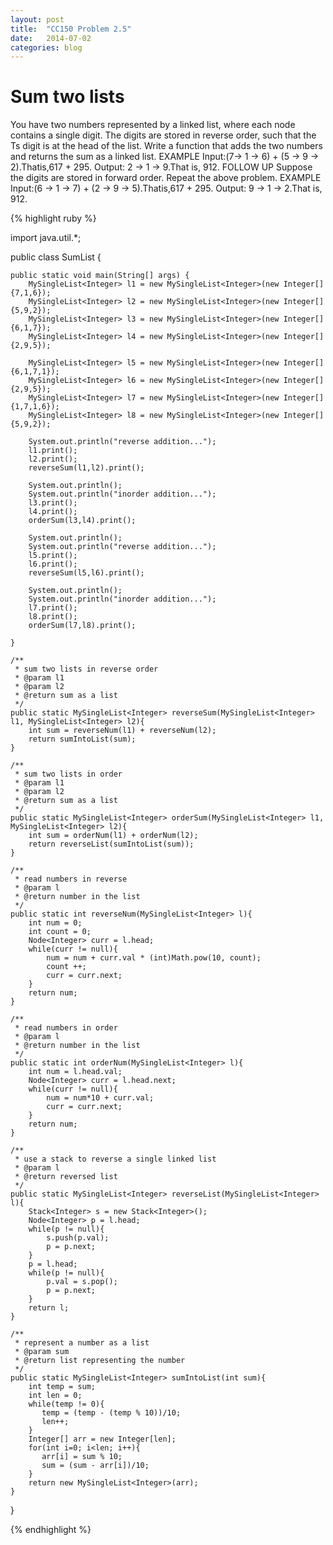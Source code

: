 ```yaml
---
layout: post
title:  "CC150 Problem 2.5"
date:   2014-07-02
categories: blog
---
```


# Sum two lists


You have two numbers represented by a linked list, where each node contains a single digit. The digits are stored in reverse order, such that the Ts digit is at the head of the list. Write a function that adds the two numbers and returns the sum as a linked list.
EXAMPLE
Input:(7-> 1 -> 6) + (5 -> 9 -> 2).Thatis,617 + 295.
Output: 2 -> 1 -> 9.That is, 912.
FOLLOW UP
Suppose the digits are stored in forward order. Repeat the above problem. EXAMPLE
Input:(6 -> 1 -> 7) + (2 -> 9 -> 5).Thatis,617 + 295.
Output: 9 -> 1 -> 2.That is, 912.


{% highlight ruby %}

import java.util.*;

public class SumList {

	public static void main(String[] args) {
		MySingleList<Integer> l1 = new MySingleList<Integer>(new Integer[] {7,1,6});
		MySingleList<Integer> l2 = new MySingleList<Integer>(new Integer[] {5,9,2});
		MySingleList<Integer> l3 = new MySingleList<Integer>(new Integer[] {6,1,7});
		MySingleList<Integer> l4 = new MySingleList<Integer>(new Integer[] {2,9,5});
		
		MySingleList<Integer> l5 = new MySingleList<Integer>(new Integer[] {6,1,7,1});
		MySingleList<Integer> l6 = new MySingleList<Integer>(new Integer[] {2,9,5});
		MySingleList<Integer> l7 = new MySingleList<Integer>(new Integer[] {1,7,1,6});
		MySingleList<Integer> l8 = new MySingleList<Integer>(new Integer[] {5,9,2});
		
		System.out.println("reverse addition...");
		l1.print();
		l2.print();
		reverseSum(l1,l2).print();
		
		System.out.println();
		System.out.println("inorder addition...");
		l3.print();
		l4.print();
		orderSum(l3,l4).print();
		
		System.out.println();
		System.out.println("reverse addition...");
		l5.print();
		l6.print();
		reverseSum(l5,l6).print();
		
		System.out.println();
		System.out.println("inorder addition...");
		l7.print();
		l8.print();
		orderSum(l7,l8).print();
		
	}
	
	/**
	 * sum two lists in reverse order
	 * @param l1
	 * @param l2
	 * @return sum as a list
	 */
	public static MySingleList<Integer> reverseSum(MySingleList<Integer> l1, MySingleList<Integer> l2){
		int sum = reverseNum(l1) + reverseNum(l2);
		return sumIntoList(sum);
	}
	
	/**
	 * sum two lists in order
	 * @param l1
	 * @param l2
	 * @return sum as a list
	 */
    public static MySingleList<Integer> orderSum(MySingleList<Integer> l1, MySingleList<Integer> l2){
		int sum = orderNum(l1) + orderNum(l2);
		return reverseList(sumIntoList(sum));
	}
    
    /**
     * read numbers in reverse
     * @param l
     * @return number in the list
     */
    public static int reverseNum(MySingleList<Integer> l){
    	int num = 0;
    	int count = 0;
    	Node<Integer> curr = l.head;
    	while(curr != null){
    		num = num + curr.val * (int)Math.pow(10, count);
    		count ++;
    		curr = curr.next;
    	}
    	return num;
    }
    
    /**
     * read numbers in order
     * @param l
     * @return number in the list
     */
    public static int orderNum(MySingleList<Integer> l){
    	int num = l.head.val;
    	Node<Integer> curr = l.head.next;
    	while(curr != null){
    		num = num*10 + curr.val;
    		curr = curr.next;
    	}
    	return num;
    }
    
    /**
     * use a stack to reverse a single linked list
     * @param l
     * @return reversed list
     */
    public static MySingleList<Integer> reverseList(MySingleList<Integer> l){
    	Stack<Integer> s = new Stack<Integer>();
    	Node<Integer> p = l.head;
    	while(p != null){
    		s.push(p.val);
    		p = p.next;
    	}
    	p = l.head;
    	while(p != null){
    		p.val = s.pop();
    		p = p.next;
    	}
    	return l;
    } 
    
    /**
     * represent a number as a list
     * @param sum
     * @return list representing the number
     */
    public static MySingleList<Integer> sumIntoList(int sum){
    	int temp = sum;
		int len = 0;
		while(temp != 0){
		   temp = (temp - (temp % 10))/10;
		   len++;	
		}
		Integer[] arr = new Integer[len];
		for(int i=0; i<len; i++){
		   arr[i] = sum % 10;
		   sum = (sum - arr[i])/10;
		}
		return new MySingleList<Integer>(arr);
    }
    
}

{% endhighlight %}

